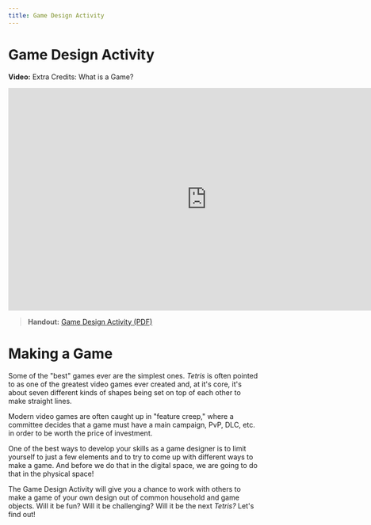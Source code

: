 ```yaml
---
title: Game Design Activity
---
```


# Game Design Activity

__Video:__ Extra Credits: What is a Game?

<iframe width="800" height="450" src="https://www.youtube.com/embed/blj91KLOvZQ" title="YouTube video player" frameborder="0" allow="accelerometer; autoplay; clipboard-write; encrypted-media; gyroscope; picture-in-picture" allowfullscreen></iframe>

> __Handout:__ [Game Design Activity (PDF)](/materials/GameDesignActivity.pdf)

# Making a Game

Some of the "best" games ever are the simplest ones.  _Tetris_ is often pointed to as one of the greatest video games ever created and, at it's core, it's about seven different kinds of shapes being set on top of each other to make straight lines.

Modern video games are often caught up in "feature creep," where a committee decides that a game must have a main campaign, PvP, DLC, etc. in order to be worth the price of investment.

One of the best ways to develop your skills as a game designer is to limit yourself to just a few elements and to try to come up with different ways to make a game.  And before we do that in the digital space, we are going to do that in the physical space!

The Game Design Activity will give you a chance to work with others to make a game of your own design out of common household and game objects.  Will it be fun?  Will it be challenging?  Will it be the next _Tetris?_  Let's find out!